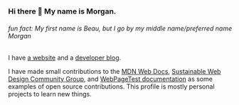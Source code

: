 ### Hi there 👋 My name is Morgan.

###### fun fact:  My first name is Beau, but I go by my middle name/preferred name Morgan 

I have [a website](https://morganwebdev.com) and a [developer blog](https://www.morganwebdev.org/). 

I have made small contributions to the [MDN Web Docs](https://github.com/mdn/content/pull/24346#issuecomment-1493051463), [Sustainable Web Design Community Group](https://github.com/w3c/sustyweb/releases/tag/v1.0-D2), and [WebPageTest documentation](https://github.com/WPO-Foundation/webpagetest-docs/pull/81) as some examples of open source contributions. This profile is mostly personal projects to learn new things. 
